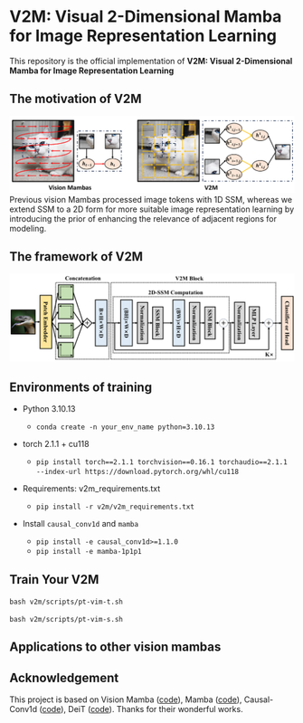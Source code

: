 # V2M: Visual 2-Dimensional Mamba for Image Representation Learning

This repository is the official implementation of **V2M: Visual 2-Dimensional Mamba for Image Representation Learning**

## The motivation of V2M

![Alt text](./motivation.png)
Previous vision Mambas processed image tokens with 1D SSM, whereas we extend SSM to a 2D form for more suitable image representation
learning by introducing the prior of enhancing the relevance of adjacent regions for modeling.

## The framework of V2M

![Alt text](./framework.png)

## Environments of training

- Python 3.10.13

  - `conda create -n your_env_name python=3.10.13`

- torch 2.1.1 + cu118
  - `pip install torch==2.1.1 torchvision==0.16.1 torchaudio==2.1.1 --index-url https://download.pytorch.org/whl/cu118`

- Requirements: v2m_requirements.txt
  - `pip install -r v2m/v2m_requirements.txt`

- Install ``causal_conv1d`` and ``mamba``
  - `pip install -e causal_conv1d>=1.1.0`
  - `pip install -e mamba-1p1p1`

## Train Your V2M

`bash v2m/scripts/pt-vim-t.sh`

`bash v2m/scripts/pt-vim-s.sh`

## Applications to other vision mambas




## Acknowledgement 
This project is based on Vision Mamba ([code](https://github.com/hustvl/Vim/tree/main)), Mamba ([code](https://github.com/state-spaces/mamba)), Causal-Conv1d ([code](https://github.com/Dao-AILab/causal-conv1d)), DeiT ([code](https://github.com/facebookresearch/deit)). Thanks for their wonderful works.
